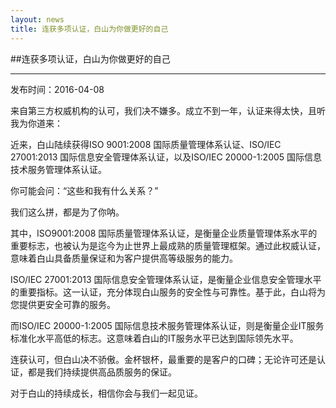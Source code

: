 ```yaml
---
layout: news
title: 连获多项认证，白山为你做更好的自己
---
```


##连获多项认证，白山为你做更好的自己

---

发布时间：2016-04-08

来自第三方权威机构的认可，我们决不嫌多。成立不到一年，认证来得太快，且听我为你道来：

 

近来，白山陆续获得ISO 9001:2008 国际质量管理体系认证、ISO/IEC 27001:2013 国际信息安全管理体系认证，以及ISO/IEC 20000-1:2005 国际信息技术服务管理体系认证。

 

你可能会问：“这些和我有什么关系？”

我们这么拼，都是为了你呐。

 

其中，ISO9001:2008 国际质量管理体系认证，是衡量企业质量管理体系水平的重要标志，也被认为是迄今为止世界上最成熟的质量管理框架。通过此权威认证，意味着白山具备质量保证和为客户提供高等级服务的能力。

 

ISO/IEC 27001:2013 国际信息安全管理体系认证，是衡量企业信息安全管理水平的重要指标。这一认证，充分体现白山服务的安全性与可靠性。基于此，白山将为您提供更安全可靠的服务。

 

而ISO/IEC 20000-1:2005 国际信息技术服务管理体系认证，则是衡量企业IT服务标准化水平高低的标志。这意味着白山的IT服务水平已达到国际领先水平。

 

连获认可，但白山决不骄傲。金杯银杯，最重要的是客户的口碑；无论许可还是认证，都是我们持续提供高品质服务的保证。

 

对于白山的持续成长，相信你会与我们一起见证。